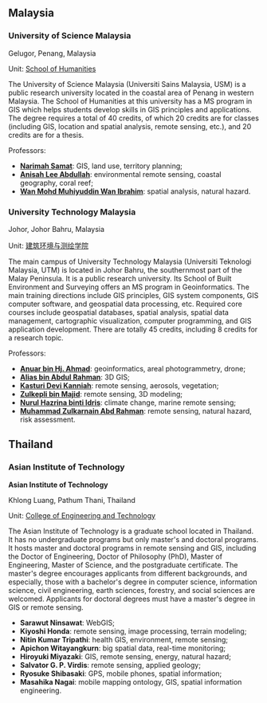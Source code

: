 ## Malaysia

### University of Science Malaysia

Gelugor, Penang, Malaysia

Unit: [School of Humanities](https://humanities.usm.my/index.php/postgraduate-h/master-of-science-geographical-information-science)

The University of Science Malaysia (Universiti Sains Malaysia, USM) is a public research university located in the coastal area of Penang in western Malaysia. The School of Humanities at this university has a MS program in GIS which helps students develop skills in GIS principles and applications. The degree requires a total of 40 credits, of which 20 credits are for classes (including GIS, location and spatial analysis, remote sensing, etc.), and 20 credits are for a thesis.

Professors:
- **[Narimah Samat](https://humanities.usm.my/index.php/geography/dr-narimah-samat)**: GIS, land use, territory planning;
- **[Anisah Lee Abdullah](https://humanities.usm.my/index.php/geography/dr-anisah-lee-abdullah)**: environmental remote sensing, coastal geography, coral reef;
- **[Wan Mohd Muhiyuddin Wan Ibrahim](https://humanities.usm.my/index.php/geography/dr-wan-mohd-muhiyuddin-wan-ibrahim)**: spatial analysis, natural hazard.

### University Technology Malaysia

Johor, Johor Bahru, Malaysia

Unit: [建筑环境与测绘学院](https://builtsurvey.utm.my/academic/master-of-science-geoinformatics/)

The main campus of University Technology Malaysia (Universiti Teknologi Malaysia, UTM) is located in Johor Bahru, the southernmost part of the Malay Peninsula. It is a public research university. Its School of Built Environment and Surveying offers an MS program in Geoinformatics. The main training directions include GIS principles, GIS system components, GIS computer software, and geospatial data processing, etc. Required core courses include geospatial databases, spatial analysis, spatial data management, cartographic visualization, computer programming, and GIS application development. There are totally 45 credits, including 8 credits for a research topic.

Professors:
- **[Anuar bin Hj. Ahmad](http://people.utm.my/anuarahmad/)**: geoinformatics, areal photogrammetry, drone;
- **[Alias bin Abdul Rahman](https://people.utm.my/alias/)**: 3D GIS;
- **[Kasturi Devi Kanniah](http://people.utm.my/kasturidevikanniah)**: remote sensing, aerosols, vegetation;
- **[Zulkepli bin Majid](http://people.utm.my/zulkeplimajid/)**: remote sensing, 3D modeling;
- **[Nurul Hazrina binti Idris](http://people.utm.my/nurulhazrina)**: climate change, marine remote sensing;
- **[Muhammad Zulkarnain Abd Rahman](https://builtsurvey.utm.my/geoinfo-staff/)**: remote sensing, natural hazard, risk assessment.

## Thailand

### Asian Institute of Technology

**Asian Institute of Technology**

Khlong Luang, Pathum Thani, Thailand

Unit: [College of Engineering and Technology](https://rsgis.ait.ac.th/main/)

The Asian Institute of Technology is a graduate school located in Thailand. It has no undergraduate programs but only master's and doctoral programs. It hosts master and doctoral programs in remote sensing and GIS, including the Doctor of Engineering, Doctor of Philosophy (PhD), Master of Engineering, Master of Science, and the postgraduate certificate. The master's degree encourages applicants from different backgrounds, and especially, those with a bachelor's degree in computer science, information science, civil engineering, earth sciences, forestry, and social sciences are welcomed. Applicants for doctoral degrees must have a master's degree in GIS or remote sensing.

- **Sarawut Ninsawat**: WebGIS;
- **Kiyoshi Honda**: remote sensing, image processing, terrain modeling;
- **Nitin Kumar Tripathi**: health GIS, environment, remote sensing;
- **Apichon Witayangkurn**: big spatial data, real-time monitoring;
- **Hiroyuki Miyazaki**: GIS, remote sensing, energy, natural hazard;
- **Salvator G. P. Virdis**: remote sensing, applied geology;
- **Ryosuke Shibasaki**: GPS, mobile phones, spatial information;
- **Masahika Nagai**: mobile mapping ontology, GIS, spatial information engineering.
